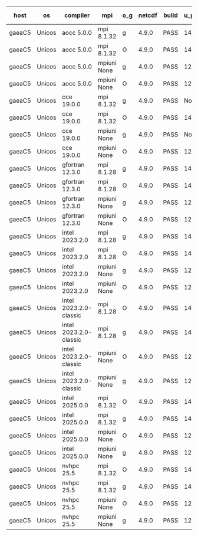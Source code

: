 

| host     | os       | compiler                              | mpi                      | o_g        | netcdf        | build       | u_pass          | u_fail          | s_pass            | s_fail            | e_pass             | e_fail             | nuopc_pass       | nuopc_fail       | artifacts link          |
|----------|----------|---------------------------------------|--------------------------|------------|---------------|-------------|-----------------|-----------------|-------------------|-------------------|--------------------|--------------------|------------------|------------------|-------------------------|
| gaeaC5 | Unicos | aocc 5.0.0 | mpi 8.1.32  | g | 4.9.0  | PASS | 14330 | 1 | 51 | 0 | 81 | 0 | 63 | 0 | <a href="https://github.com/esmf-org/esmf-test-artifacts/tree/7d9e0119efa6d4784153c43c56e9fff692efb31d/feature_porting/aocc/5.0.0/g/mpi/8.1.32" target="_blank">7d9e011</a> | 
| gaeaC5 | Unicos | aocc 5.0.0 | mpi 8.1.32  | O | 4.9.0  | PASS | 14330 | 1 | 51 | 0 | 81 | 0 | 63 | 0 | <a href="https://github.com/esmf-org/esmf-test-artifacts/tree/a9774e5af0f69f8595ec067c917e9a055e2fbc3f/feature_porting/aocc/5.0.0/O/mpi/8.1.32" target="_blank">a9774e5</a> | 
| gaeaC5 | Unicos | aocc 5.0.0 | mpiuni None  | g | 4.9.0  | PASS | 12660 | 0 | 9 | 0 | 43 | 0 | None | None | <a href="https://github.com/esmf-org/esmf-test-artifacts/tree/05248eacc5ca251ac6bbdf906f55efb062f24f65/feature_porting/aocc/5.0.0/g/mpiuni/None" target="_blank">05248ea</a> | 
| gaeaC5 | Unicos | aocc 5.0.0 | mpiuni None  | O | 4.9.0  | PASS | 12660 | 0 | 9 | 0 | 43 | 0 | None | None | <a href="https://github.com/esmf-org/esmf-test-artifacts/tree/1d6560c9bcc6a3c2c1c51666f6ac4ef2cfc749b3/feature_porting/aocc/5.0.0/O/mpiuni/None" target="_blank">1d6560c</a> | 
| gaeaC5 | Unicos | cce 19.0.0 | mpi 8.1.32  | g | 4.9.0  | PASS | None | None | None | None | None | None | None | None | <a href="https://github.com/esmf-org/esmf-test-artifacts/tree/0a101f58fe99e7eee4152dd7fabdf024312bba5d/feature_porting/cce/19.0.0/g/mpi/8.1.32" target="_blank">0a101f5</a> | 
| gaeaC5 | Unicos | cce 19.0.0 | mpi 8.1.32  | O | 4.9.0  | PASS | 14284 | 47 | None | None | None | None | 62 | 1 | <a href="https://github.com/esmf-org/esmf-test-artifacts/tree/c38237857c79fb92fbe9981090de4681c5d3eac9/feature_porting/cce/19.0.0/O/mpi/8.1.32" target="_blank">c382378</a> | 
| gaeaC5 | Unicos | cce 19.0.0 | mpiuni None  | g | 4.9.0  | PASS | None | None | None | None | None | None | None | None | <a href="https://github.com/esmf-org/esmf-test-artifacts/tree/2a14d154c09fd6b8fa5863ed5bcc6f5f2f365e30/feature_porting/cce/19.0.0/g/mpiuni/None" target="_blank">2a14d15</a> | 
| gaeaC5 | Unicos | cce 19.0.0 | mpiuni None  | O | 4.9.0  | PASS | 12616 | 44 | None | None | None | None | None | None | <a href="https://github.com/esmf-org/esmf-test-artifacts/tree/958927f726f59ba459ada0e8d65014e516fba80d/feature_porting/cce/19.0.0/O/mpiuni/None" target="_blank">958927f</a> | 
| gaeaC5 | Unicos | gfortran 12.3.0 | mpi 8.1.28  | g | 4.9.0  | PASS | 14331 | 0 | 51 | 0 | 81 | 0 | 63 | 0 | <a href="https://github.com/esmf-org/esmf-test-artifacts/tree/30b9fc346a2f69f75cc2f8b82dd0ac538680799a/feature_porting/gfortran/12.3.0/g/mpi/8.1.28" target="_blank">30b9fc3</a> | 
| gaeaC5 | Unicos | gfortran 12.3.0 | mpi 8.1.28  | O | 4.9.0  | PASS | 14331 | 0 | 51 | 0 | 81 | 0 | 63 | 0 | <a href="https://github.com/esmf-org/esmf-test-artifacts/tree/e7657b25d88b9ec0244322b807cf148e40793a62/feature_porting/gfortran/12.3.0/O/mpi/8.1.28" target="_blank">e7657b2</a> | 
| gaeaC5 | Unicos | gfortran 12.3.0 | mpiuni None  | g | 4.9.0  | PASS | 12660 | 0 | 9 | 0 | 43 | 0 | None | None | <a href="https://github.com/esmf-org/esmf-test-artifacts/tree/9fd9ff1f0296e022c7943eb486ca0d53c29598e8/feature_porting/gfortran/12.3.0/g/mpiuni/None" target="_blank">9fd9ff1</a> | 
| gaeaC5 | Unicos | gfortran 12.3.0 | mpiuni None  | O | 4.9.0  | PASS | 12660 | 0 | 9 | 0 | 43 | 0 | None | None | <a href="https://github.com/esmf-org/esmf-test-artifacts/tree/658e2325275f61fc9451bd343b98c57d0baf3d67/feature_porting/gfortran/12.3.0/O/mpiuni/None" target="_blank">658e232</a> | 
| gaeaC5 | Unicos | intel 2023.2.0 | mpi 8.1.28  | g | 4.9.0  | PASS | 14331 | 0 | 51 | 0 | 81 | 0 | 63 | 0 | <a href="https://github.com/esmf-org/esmf-test-artifacts/tree/2449e421362d248b02ceb03b861403455f742b0f/feature_porting/intel/2023.2.0/g/mpi/8.1.28" target="_blank">2449e42</a> | 
| gaeaC5 | Unicos | intel 2023.2.0 | mpi 8.1.28  | O | 4.9.0  | PASS | 14331 | 0 | 51 | 0 | 81 | 0 | 63 | 0 | <a href="https://github.com/esmf-org/esmf-test-artifacts/tree/df9d88facb7317ff75aab2a3d5fd73edc90ca3a6/feature_porting/intel/2023.2.0/O/mpi/8.1.28" target="_blank">df9d88f</a> | 
| gaeaC5 | Unicos | intel 2023.2.0 | mpiuni None  | g | 4.9.0  | PASS | 12660 | 0 | 9 | 0 | 43 | 0 | None | None | <a href="https://github.com/esmf-org/esmf-test-artifacts/tree/edc4ed8760dda272ded118a14db01a00d4bec001/feature_porting/intel/2023.2.0/g/mpiuni/None" target="_blank">edc4ed8</a> | 
| gaeaC5 | Unicos | intel 2023.2.0 | mpiuni None  | O | 4.9.0  | PASS | 12660 | 0 | 9 | 0 | 43 | 0 | None | None | <a href="https://github.com/esmf-org/esmf-test-artifacts/tree/b50396b44a9cefa2ea26c88077c127c66a41b1da/feature_porting/intel/2023.2.0/O/mpiuni/None" target="_blank">b50396b</a> | 
| gaeaC5 | Unicos | intel 2023.2.0-classic | mpi 8.1.28  | O | 4.9.0  | PASS | 14331 | 0 | 51 | 0 | 81 | 0 | 63 | 0 | <a href="https://github.com/esmf-org/esmf-test-artifacts/tree/987646da010f4fac177597ed523ab54d9e053407/feature_porting/intel/2023.2.0-classic/O/mpi/8.1.28" target="_blank">987646d</a> | 
| gaeaC5 | Unicos | intel 2023.2.0-classic | mpi 8.1.28  | g | 4.9.0  | PASS | 14331 | 0 | 51 | 0 | 81 | 0 | 63 | 0 | <a href="https://github.com/esmf-org/esmf-test-artifacts/tree/3db4b56d940d95998a40adbc5b816b1d28cc7bfb/feature_porting/intel/2023.2.0-classic/g/mpi/8.1.28" target="_blank">3db4b56</a> | 
| gaeaC5 | Unicos | intel 2023.2.0-classic | mpiuni None  | O | 4.9.0  | PASS | 12660 | 0 | 9 | 0 | 43 | 0 | None | None | <a href="https://github.com/esmf-org/esmf-test-artifacts/tree/25cb2068dbecb02c9f7e4434164eb636df136794/feature_porting/intel/2023.2.0-classic/O/mpiuni/None" target="_blank">25cb206</a> | 
| gaeaC5 | Unicos | intel 2023.2.0-classic | mpiuni None  | g | 4.9.0  | PASS | 12660 | 0 | 9 | 0 | 43 | 0 | None | None | <a href="https://github.com/esmf-org/esmf-test-artifacts/tree/132a813651c48ab986632aa1da4d8e6e052a537d/feature_porting/intel/2023.2.0-classic/g/mpiuni/None" target="_blank">132a813</a> | 
| gaeaC5 | Unicos | intel 2025.0.0 | mpi 8.1.32  | O | 4.9.0  | PASS | 14331 | 0 | 51 | 0 | 81 | 0 | 63 | 0 | <a href="https://github.com/esmf-org/esmf-test-artifacts/tree/49dc78a920e500e298f31ab208da3656cbc3d603/feature_porting/intel/2025.0.0/O/mpi/8.1.32" target="_blank">49dc78a</a> | 
| gaeaC5 | Unicos | intel 2025.0.0 | mpi 8.1.32  | g | 4.9.0  | PASS | 14331 | 0 | 51 | 0 | 81 | 0 | 63 | 0 | <a href="https://github.com/esmf-org/esmf-test-artifacts/tree/bea1f09b51d647758e873b22355771917586a52e/feature_porting/intel/2025.0.0/g/mpi/8.1.32" target="_blank">bea1f09</a> | 
| gaeaC5 | Unicos | intel 2025.0.0 | mpiuni None  | O | 4.9.0  | PASS | 12660 | 0 | 9 | 0 | 43 | 0 | None | None | <a href="https://github.com/esmf-org/esmf-test-artifacts/tree/dd7d7ebfc9a2af8c0ead1bcfe0976002995eea41/feature_porting/intel/2025.0.0/O/mpiuni/None" target="_blank">dd7d7eb</a> | 
| gaeaC5 | Unicos | intel 2025.0.0 | mpiuni None  | g | 4.9.0  | PASS | 12660 | 0 | 9 | 0 | 43 | 0 | None | None | <a href="https://github.com/esmf-org/esmf-test-artifacts/tree/e01afd97d876087a0546e5b166810472d96e885e/feature_porting/intel/2025.0.0/g/mpiuni/None" target="_blank">e01afd9</a> | 
| gaeaC5 | Unicos | nvhpc 25.5 | mpi 8.1.32  | O | 4.9.0  | PASS | 14331 | 0 | 51 | 0 | 81 | 0 | 63 | 0 | <a href="https://github.com/esmf-org/esmf-test-artifacts/tree/8b0132a37ca2e2d3fd61d486276ffc02b3b676f7/feature_porting/nvhpc/25.5/O/mpi/8.1.32" target="_blank">8b0132a</a> | 
| gaeaC5 | Unicos | nvhpc 25.5 | mpi 8.1.32  | g | 4.9.0  | PASS | 14331 | 0 | 51 | 0 | 81 | 0 | 63 | 0 | <a href="https://github.com/esmf-org/esmf-test-artifacts/tree/ac1bd5ab5bb2b7aa021b1592469641c65d053cf6/feature_porting/nvhpc/25.5/g/mpi/8.1.32" target="_blank">ac1bd5a</a> | 
| gaeaC5 | Unicos | nvhpc 25.5 | mpiuni None  | O | 4.9.0  | PASS | 12660 | 0 | 9 | 0 | 43 | 0 | None | None | <a href="https://github.com/esmf-org/esmf-test-artifacts/tree/91a1eb790fefd999f6224823dc481eff7a926f7a/feature_porting/nvhpc/25.5/O/mpiuni/None" target="_blank">91a1eb7</a> | 
| gaeaC5 | Unicos | nvhpc 25.5 | mpiuni None  | g | 4.9.0  | PASS | 12660 | 0 | 9 | 0 | 43 | 0 | None | None | <a href="https://github.com/esmf-org/esmf-test-artifacts/tree/c1420160d3988ebfd6d45a4d9ee959318bdd714a/feature_porting/nvhpc/25.5/g/mpiuni/None" target="_blank">c142016</a> | 
